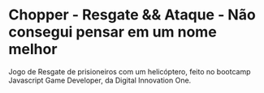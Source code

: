 # Chopper - Resgate && Ataque - Não consegui pensar em um nome melhor

Jogo de Resgate de prisioneiros com um helicóptero, feito no bootcamp Javascript Game Developer, da Digital Innovation One.
